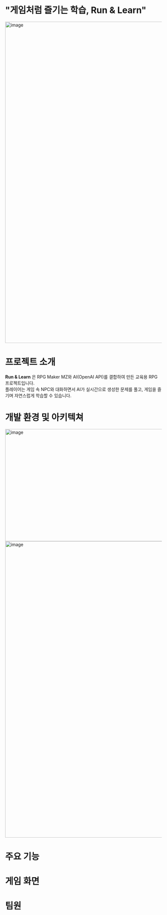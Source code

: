 <h1>"게임처럼 즐기는 학습, Run & Learn"</h1>
<img width="1417" height="1031" alt="image" src="https://github.com/user-attachments/assets/29ffdae5-2e8a-4d92-8ac5-8a65a34accfe" />

# 프로젝트 소개
**Run & Learn** 은 RPG Maker MZ와 AI(OpenAI API)를 결합하여 만든 교육용 RPG 프로젝트입니다.  
플레이어는 게임 속 NPC와 대화하면서 AI가 실시간으로 생성한 문제를 풀고, 게임을 즐기며 자연스럽게 학습할 수 있습니다.  

# 개발 환경 및 아키텍쳐
<img width="640" height="360" alt="image" src="https://github.com/user-attachments/assets/99379032-b2d2-479e-aadb-c40a1f24ff0f" />
<img width="1512" height="951" alt="image" src="https://github.com/user-attachments/assets/68f2c63a-fd4d-4164-aade-2b823d8d6e0c" />



# 주요 기능

# 게임 화면

# 팀원

